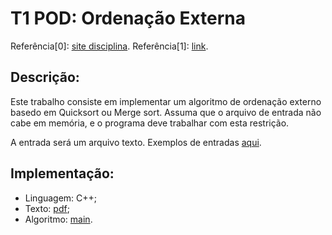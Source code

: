 # T1 POD: Ordenação Externa

Referência[0]: [site disciplina](http://www-usr.inf.ufsm.br/~jvlima/pod2018a/#org7371f89).
Referência[1]: [link](http://web.eecs.utk.edu/~leparker/Courses/CS302-Fall06/Notes/external-sorting2.html).

## Descrição:
Este trabalho consiste em implementar um algoritmo de ordenação externo basedo em Quicksort ou Merge sort. Assuma que o arquivo de entrada não cabe em memória, e o programa deve trabalhar com esta restrição.

A entrada será um arquivo texto. Exemplos de entradas [aqui](https://textfiles.com/etext/AUTHORS/).

## Implementação:
* Linguagem: C++;
* Texto: [pdf](/);
* Algoritmo: [main](/).